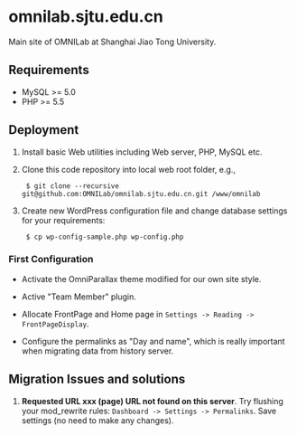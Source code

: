 # omnilab.sjtu.edu.cn

Main site of OMNILab at Shanghai Jiao Tong University.

## Requirements

* MySQL >= 5.0
* PHP >= 5.5

## Deployment

1. Install basic Web utilities including Web server, PHP, MySQL etc.
2. Clone this code repository into local web root folder, e.g.,

        $ git clone --recursive git@github.com:OMNILab/omnilab.sjtu.edu.cn.git /www/omnilab

3. Create new WordPress configuration file and change database settings for
your requirements:

        $ cp wp-config-sample.php wp-config.php


### First Configuration

* Activate the OmniParallax theme modified for our own site style.

* Active "Team Member" plugin.

* Allocate FrontPage and Home page in `Settings -> Reading -> FrontPageDisplay`.

* Configure the permalinks as "Day and name", which is really important when migrating data
from history server.

## Migration Issues and solutions

1. **Requested URL xxx (page) URL not found on this server**.
Try flushing your mod_rewrite rules: `Dashboard -> Settings -> Permalinks`.
Save settings (no need to make any changes).
